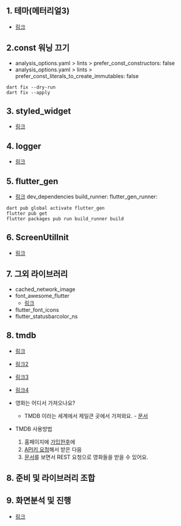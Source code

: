 ## 1. 테마(메터리얼3)
- [링크](https://m3.material.io/theme-builder#/custom)

## 2.const 워닝 끄기
- analysis_options.yaml > lints > prefer_const_constructors: false
- analysis_options.yaml > lints > prefer_const_literals_to_create_immutables: false

~~~
dart fix --dry-run  
dart fix --apply    
~~~

## 3. styled_widget
- [링크](https://pub.dev/packages/styled_widget)

## 4. logger
- [링크](https://pub.dev/packages/logger)

## 5. flutter_gen
- [링크](https://pub.dev/packages/flutter_gen)
dev_dependencies
  build_runner:
  flutter_gen_runner:
~~~
dart pub global activate flutter_gen
flutter pub get
flutter packages pub run build_runner build
~~~

## 6. ScreenUtilInit
- [링크](https://pub.dev/packages/flutter_screenutil)

## 7. 그외 라이브러리
- cached_network_image
- font_awesome_flutter
  - [링크](https://itsallwidgets.com/flutter-icon-finder)
- flutter_font_icons
- flutter_statusbarcolor_ns

## 8. tmdb
- [링크](https://pub.dev/packages/tmdb_api)
- [링크2](https://www.themoviedb.org/settings/api?language=ko)
- [링크3](https://developers.themoviedb.org/3/movies/get-top-rated-movies)
- [링크4](https://javiercbk.github.io/json_to_dart/)

- 영화는 어디서 가져오나요?
  - TMDB 이라는 세계에서 제일큰 곳에서 가져와요. - [문서](https://developers.themoviedb.org/3/getting-started/popularity)
- TMDB 사용방법
  1. 홈페이지에 [가입한후](https://www.themoviedb.org/signup?language=ko)에
  2. [API키 요청](https://developers.themoviedb.org/3/getting-started/introduction)해서 받은 다음
  3. [문서](https://developers.themoviedb.org/3/getting-started/languages)를 보면서 REST 요청으로 영화들을 받을 수 있어요.



## 8. 준비 및 라이브러리 조합

## 9. 화면분석 및 진행
- [링크](https://danielkim88.notion.site/5-Netflix-973dd31ae4aa4b029fada20b201dfd6a)


